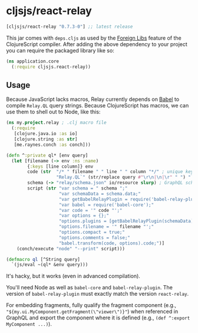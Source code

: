# cljsjs/react-relay

[](dependency)
```clojure
[cljsjs/react-relay "0.7.3-0"] ;; latest release
```
[](/dependency)

This jar comes with `deps.cljs` as used by the [Foreign Libs][flibs] feature
of the ClojureScript compiler. After adding the above dependency to your project
you can require the packaged library like so:

```clojure
(ns application.core
  (:require cljsjs.react-relay))
```

## Usage

Because JavaScript lacks macros, Relay currently depends on [Babel](babel) to compile `Relay.QL` query strings.
Because ClojureScript has macros, we can use them to shell out to Node, like this:

```clojure
(ns my.project.relay ; .clj macro file
  (:require
   [clojure.java.io :as io]
   [clojure.string :as str]
   [me.raynes.conch :as conch]))

(defn ^:private ql* [env query]
  (let [filename (-> env :ns :name)
        {:keys [line column]} env
        code (str  "/* " filename " " line " " column "*/" ; unique key for every query
                   "Relay.QL`" (str/replace query #"\r\n|\n|\r" " ") "`;")
        schema (-> "relay/schema.json" io/resource slurp) ; GraphQL schema from introspection query
        script (str "var schema = " schema ";"
                    "var schemaData = schema.data;"
                    "var getBabelRelayPlugin = require('babel-relay-plugin');"
                    "var babel = require('babel-core');"
                    "var code = '" code "';"
                    "var options = {};"
                    "options.plugins = [getBabelRelayPlugin(schemaData)];"
                    "options.filename = '" filename "';"
                    "options.compact = true;"
                    "options.comments = false;"
                    "babel.transform(code, options).code;")]
    (conch/execute "node" "--print" script)))

(defmacro ql [^String query]
  `(js/eval ~(ql* &env query)))
```

It's hacky, but it works (even in advanced compilation).

You'll need Node as well as `babel-core` and `babel-relay-plugin`.
The version of `babel-relay-plugin` must exactly match the version `react-relay`.

For embedding fragments, fully qualify the fragment component (e.g., `"${my.ui.MyComponent.getFragment(\"viewer\")}"`)
when referenced in GraphQL and export the component where it is defined (e.g., `(def ^:export MyComponent ...)`).

[babel]: https://babeljs.io/
[flibs]: https://github.com/clojure/clojurescript/wiki/Packaging-Foreign-Dependencies
